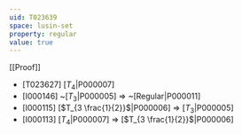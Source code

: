 ```yaml
---
uid: T023639
space: lusin-set
property: regular
value: true
---
```

[[Proof]]

* [T023627] [$T_4$|P000007]
* [I000146] ~[$T_3$|P000005] => ~[Regular|P000011]
* [I000115] [$T_{3 \frac{1}{2}}$|P000006] => [$T_3$|P000005]
* [I000113] [$T_4$|P000007] => [$T_{3 \frac{1}{2}}$|P000006]

